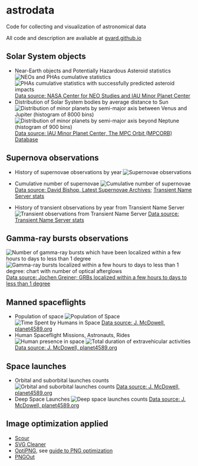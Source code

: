 # astrodata
Code for collecting and visualization of astronomical data

All code and description are avaliable at [gvard.github.io](https://gvard.github.io/)

## Solar System objects
* Near-Earth objects and Potentially Hazardous Asteroid statistics
![NEOs and PHAs cumulative statistics](./plots/solarsystem/neo_pha_graph-2002.svg)
![PHAs cumulative statistics with successfully predicted asteroid impacts](./plots/solarsystem/pha_graph_predicted_impacts-2002.svg)
[Data source: NASA Center for NEO Studies and IAU Minor Planet Center](https://cneos.jpl.nasa.gov/stats/)
* Distribution of Solar System bodies by average distance to Sun
![Distribution of minor planets by semi-major axis between Venus and Jupiter (histogram of 8000 bins)](./plots/solarsystem/asteroids-hist-a0.7-5.4.png)
![Distribution of minor planets by semi-major axis beyond Neptune (histogram of 900 bins)](./plots/solarsystem/asteroids-hist-a29-70.png)
[Data source: IAU Minor Planet Center, The MPC Orbit (MPCORB) Database](https://minorplanetcenter.net/iau/MPCORB.html)

## Supernova observations
* History of supernovae observations by year
![Supernovae observations](./plots/stars/sne_stats_bar_chart.svg)
* Cumulative number of supernovae
![Cumulative number of supernovae](./plots/stars/sne_transients_total_number_log_plot.svg)
[Data source: David Bishop, Latest Supernovae Archives](https://www.rochesterastronomy.org/snimages/archives.html);
[Transient Name Server stats](https://www.wis-tns.org/stats-maps)

* History of transient observations by year from Transient Name Server
![Transient observations from Transient Name Server](./plots/stars/transient_stats_bar_chart.svg)
[Data source: Transient Name Server stats](https://www.wis-tns.org/stats-maps)

## Gamma-ray bursts observations
![Number of gamma-ray bursts which have been localized within a few hours to days to less than 1 degree](./plots/stars/grbs_total_number_plot.png)
![Gamma-ray bursts localized within a few hours to days to less than 1 degree: chart with number of optical afterglows](./plots/stars/grbs_stats_bar_chart.svg)
[Data source: Jochen Greiner; GRBs localized within a few hours to days to less than 1 degree](https://www.mpe.mpg.de/~jcg/grbgen.html)

## Manned spaceflights
* Population of space
![Population of Space](./plots/manned/spacepop-steps.svg)
![Time Spent by Humans in Space](./plots/manned/spacepop-spent-step-filled.svg)
[Data source: J. McDowell, planet4589.org](https://planet4589.org/space/astro/web/pop.html)
* Human Spaceflight Missions, Astronauts, Rides
![Human presence in space](./plots/manned/mannedflights-astronauts-rides-evas.svg)
![Total duration of extravehicular activities](./plots/manned/evas-total-time.svg)
[Data source: J. McDowell, planet4589.org](https://planet4589.org/space/astro/web/)

## Space launches
* Orbital and suborbital launches counts
![Orbital and suborbital launches counts](./plots/launches/launches-orb-suborb-100km.png)
[Data source: J. McDowell, planet4589.org](https://planet4589.org/space/gcat/web/launch/)
* Deep Space Launches
![Deep space launches counts](./plots/launches/launches-orb-deep.svg)
[Data source: J. McDowell, planet4589.org](https://planet4589.org/space/gcat/web/cat/)

## Image optimization applied
* [Scour](https://github.com/scour-project/scour)
* [SVG Cleaner](https://github.com/RazrFalcon/svgcleaner)
* [OptiPNG](https://optipng.sourceforge.net/), see [guide to PNG optimization](https://optipng.sourceforge.net/pngtech/optipng.html)
* [PNGOut](http://advsys.net/ken/utils.htm)
